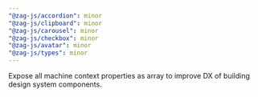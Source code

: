 ```yaml
---
"@zag-js/accordion": minor
"@zag-js/clipboard": minor
"@zag-js/carousel": minor
"@zag-js/checkbox": minor
"@zag-js/avatar": minor
"@zag-js/types": minor
---
```


Expose all machine context properties as array to improve DX of building design system components.
